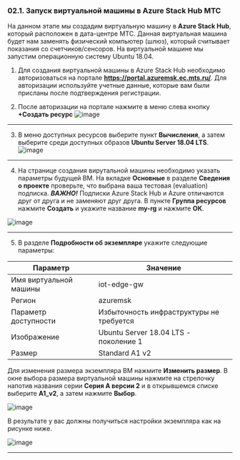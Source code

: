 ### 02.1. Запуск виртуальной машины в Azure Stack Hub МТС
На данном этапе мы создадим виртуальную машину в **Azure Stack Hub**, который расположен в дата-центре МТС.
Данная виртуальная машина будет нам заменять физический компьютер (шлюз), который считывает показания со счетчиков/сенсоров. 
На виртуальной машине мы запустим операционную систему Ubuntu 18.04.

1. Для создания виртуальной машины в Azure Stack Hub необходимо авторизоваться на портале **https://portal.azuremsk.ec.mts.ru/**. 
Для авторизации используйте учетные данные, которые вам были присланы после подтверждения регистрации.

2. После авторизации на портале нажмите в меню слева кнопку **+Создать ресурс**
![image](https://user-images.githubusercontent.com/34028526/155129792-25776ec8-6adf-4224-a313-f1302ca25dd6.png)

---

3. В меню доступных ресурсов выберите пункт **Вычисления**, а затем выберите среди доступных образов **Ubuntu Server 18.04 LTS**.
![image](https://user-images.githubusercontent.com/34028526/155130091-4284c8be-b90e-46f6-aa1d-75003dc8102a.png)

---

4. На странице создания вирутальной машины необходимо указать параметры будущей ВМ. На вкладке **Основные** в разделе **Сведения о проекте** проверьте, 
что выбрана ваша тестовая (evaluation) подписка. 
_**ВАЖНО!**_ Подписки Azure Stack Hub и Azure отличаются друг от друга и не заменяют друг друга. 
В пункте **Группа ресурсов** нажмите **Создать** и укажите название **my-rg** и нажмите **ОК**.

![image](https://user-images.githubusercontent.com/34028526/155131910-ebb8a642-84f5-467e-bb79-0c070e6dfbbe.png)

---

5. В разделе **Подробности об экземпляре** укажите следующие параметры:

| Параметр | Значение | 
|---------|--------|
| Имя виртуальной машины | iot-edge-gw |
| Регион | azuremsk |
| Параметр доступности | Избыточность инфраструктуры не требуется |
| Изображение | Ubuntu Server 18.04 LTS - поколение 1 |
| Размер | Standard A1 v2 |

Для изменения размера экземпляра ВМ нажмите **Изменить размер**. В окне выбора размера виртуальной машины нажмите на 
стрелочку напотив названия серии **Серия А версии 2** и в открывшемся списке выберите **А1_v2**, а затем нажмите **Выбор**.

![image](https://user-images.githubusercontent.com/34028526/155135616-f6e1c273-6c8a-40b5-abdf-913504331372.png)

В результате у вас должны получиться настройки экземпляра как на рисунке ниже.

![image](https://user-images.githubusercontent.com/34028526/155135132-084e28c4-b8de-4a1c-b684-ae2c7f9e9311.png)

---
